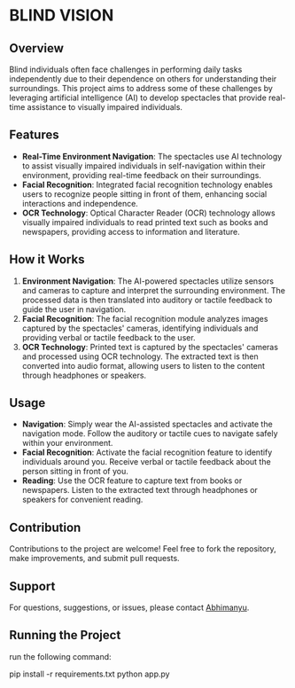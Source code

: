 # BLIND VISION

## Overview
Blind individuals often face challenges in performing daily tasks independently due to their dependence on others for understanding their surroundings. This project aims to address some of these challenges by leveraging artificial intelligence (AI) to develop spectacles that provide real-time assistance to visually impaired individuals.

## Features
- **Real-Time Environment Navigation**: The spectacles use AI technology to assist visually impaired individuals in self-navigation within their environment, providing real-time feedback on their surroundings.
- **Facial Recognition**: Integrated facial recognition technology enables users to recognize people sitting in front of them, enhancing social interactions and independence.
- **OCR Technology**: Optical Character Reader (OCR) technology allows visually impaired individuals to read printed text such as books and newspapers, providing access to information and literature.

## How it Works
1. **Environment Navigation**: The AI-powered spectacles utilize sensors and cameras to capture and interpret the surrounding environment. The processed data is then translated into auditory or tactile feedback to guide the user in navigation.
2. **Facial Recognition**: The facial recognition module analyzes images captured by the spectacles' cameras, identifying individuals and providing verbal or tactile feedback to the user.
3. **OCR Technology**: Printed text is captured by the spectacles' cameras and processed using OCR technology. The extracted text is then converted into audio format, allowing users to listen to the content through headphones or speakers.

## Usage
- **Navigation**: Simply wear the AI-assisted spectacles and activate the navigation mode. Follow the auditory or tactile cues to navigate safely within your environment.
- **Facial Recognition**: Activate the facial recognition feature to identify individuals around you. Receive verbal or tactile feedback about the person sitting in front of you.
- **Reading**: Use the OCR feature to capture text from books or newspapers. Listen to the extracted text through headphones or speakers for convenient reading.

## Contribution
Contributions to the project are welcome! Feel free to fork the repository, make improvements, and submit pull requests.

## Support
For questions, suggestions, or issues, please contact [Abhimanyu](mailto:abhimanyukesu15@gmail.com).

## Running the Project
run the following command:

pip install -r requirements.txt
python app.py
